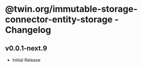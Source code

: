 # @twin.org/immutable-storage-connector-entity-storage - Changelog

## v0.0.1-next.9

- Initial Release
